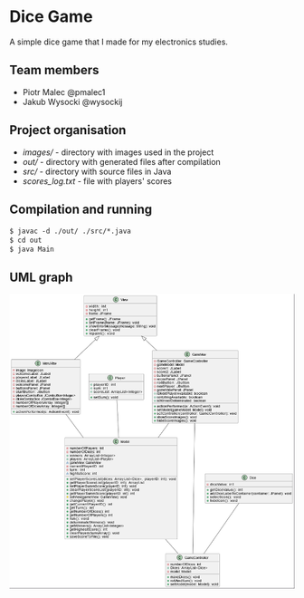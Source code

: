 # Dice Game

A simple dice game that I made for my electronics studies.

## Team members
- Piotr Malec @pmalec1
- Jakub Wysocki @wysockij

## Project organisation  
- *images/* - directory with images used in the project
- *out/* - directory with generated files after compilation  
- *src/* - directory with source files in Java  
- *scores_log.txt* - file with players' scores

## Compilation and running  
    $ javac -d ./out/ ./src/*.java
    $ cd out
    $ java Main  

## UML graph  
![UML](https://raw.githubusercontent.com/wysockij/dice_game/main/images/UML.png)

